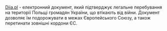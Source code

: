 [Diia.pl](https://www.gov.pl/web/mobywatel-w-aplikacji/ua) - електронний документ, який підтверджує легальне перебування на території Польщі громадян України, що втікають від війни. Документ дозволяє їм подорожувати в межах Європейського Союзу, а також перетинати зовнішні кордони ЄС.